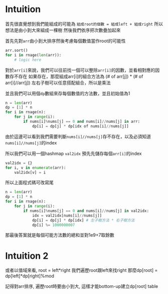 # Intuition

首先很直覺想到我們能組成的可能為 `組成root的個數 = 組成left + 組成right`
所以想法是由小到大來組成一棵樹
然後我們依序把次數疊加起來

首先先對`arr`由小到大排序然後考慮每個數值當作root的可能性

```py
arr.sort()
for i in rnage(len(arr)):
    # logic here
```

對於`arr[i]`來說，我們可以往前找一個可以整除`arr[i]`的因數，並看相對應的因數存不存在
如果存在，那麼組成arr[i]的組合方法為 (# of arr[j]) * (# of arr[i]//arr[j])
左右子樹可以任意搭配組合，所以是乘法

並且我們可以用個`dp`數組來存每個數值的方法數，並且初始值為1

```py
n = len(arr)
dp = [1] * n
for i in rnage(n):
    for j in range(i):
        if nums[i]%nums[j] == 0 and nums[i]//nums[j] in arr:
            dp[i] = dp[j] * dp[idx of nums[i]//nums[j]]
```

由於這邊可以看到我們需要判斷`nums[i]//nums[j]`存不存在，以及必須知道`nums[i]//nums[j]`的index

所以我們可以用一個hashmap `val2idx` 預先先儲存每個`arr[i]`的index

```py
val2idx = {}
for i, v in enumerate(arr):
    val2idx[v] = i
```

所以上面程式碼可改寫尾
```py
n = len(arr)
dp = [1] * n
for i in rnage(n):
    for j in range(i):
        if nums[i]%nums[j] == 0 and nums[i]//nums[j] in val2idx:
            idx = val2idx[nums[i]//nums[j]]
            dp[i] = dp[j] * dp[idx] # 左子樹方法 * 右子樹方法
            dp[i] %= 1000000007
```

那最後答案就是每個可能方法數的總和並對1e9+7取餘數

# Intuition 2
或者以值域來看, root = left*right
我們遍歷root跟left來找right
那麼dp[root] = dp[left]*dp[right]%mod

記得對arr排序, 遍歷root時要由小到大, 這樣才能bottom-up建立dp[root] table